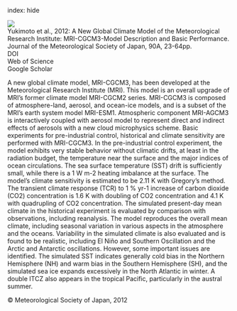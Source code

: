 index: hide

<div class="Citation">
    <div class="Citation-thumb CitationThumb-linked"  data-href="https://doi.org/10.2151/jmsj.2012-a02">
      <img src="https://static.claimspace.cloud/climate-study-static/refs/thumbs/9/Yukimoto_et_al_2012-thumb.png" />
    </div>

  <div class="Citation-body">
    <div class="Citation-text">Yukimoto et al., 2012: A New Global Climate Model of the Meteorological Research Institute: MRI-CGCM3-Model Description and Basic Performance. <span class="Article-journal">Journal of the Meteorological Society of Japan, </span><span class="Article-volume">90A, </span>23-64pp.</div>
    <div class="Citation-links">
      <div class="CitationLink" data-href="https://doi.org/10.2151/jmsj.2012-a02">
        <div class="CitationLink-icon CitationLink-Doi"></div>
        <div class="CitationLink-text">DOI</div>
      </div>
      <div class="CitationLink" data-href="http://cel.webofknowledge.com/InboundService.do?customersID=atyponcel&smartRedirect=yes&mode=FullRecord&IsProductCode=Yes&product=CEL&Init=Yes&Func=Frame&action=retrieve&SrcApp=literatum&SrcAuth=atyponcel&SID=7CNc3cIRaBKjGbSujFM&UT=WOS:000304385900003">
        <div class="CitationLink-icon CitationLink-Isi"></div>
        <div class="CitationLink-text">Web of Science</div>
      </div>
      <div class="CitationLink" data-href="https://scholar.google.com/scholar?q=10.2151/jmsj.2012-a02">
        <div class="CitationLink-icon CitationLink-Scholar"></div>
        <div class="CitationLink-text">Google Scholar</div>
      </div>
    </div>
  </div>
</div>

A new global climate model, MRI-CGCM3, has been developed at the Meteorological Research Institute (MRI). This model is an overall upgrade of MRI’s former climate model MRI-CGCM2 series. MRI-CGCM3 is composed of atmosphere-land, aerosol, and ocean-ice models, and is a subset of the MRI’s earth system model MRI-ESM1. Atmospheric component MRI-AGCM3 is interactively coupled with aerosol model to represent direct and indirect effects of aerosols with a new cloud microphysics scheme. Basic experiments for pre-industrial control, historical and climate sensitivity are performed with MRI-CGCM3. In the pre-industrial control experiment, the model exhibits very stable behavior without climatic drifts, at least in the radiation budget, the temperature near the surface and the major indices of ocean circulations. The sea surface temperature (SST) drift is sufficiently small, while there is a 1 W m-2 heating imbalance at the surface. The model’s climate sensitivity is estimated to be 2.11 K with Gregory’s method. The transient climate response (TCR) to 1 % yr-1 increase of carbon dioxide (CO2) concentration is 1.6 K with doubling of CO2 concentration and 4.1 K with quadrupling of CO2 concentration. The simulated present-day mean climate in the historical experiment is evaluated by comparison with observations, including reanalysis. The model reproduces the overall mean climate, including seasonal variation in various aspects in the atmosphere and the oceans. Variability in the simulated climate is also evaluated and is found to be realistic, including El Niño and Southern Oscillation and the Arctic and Antarctic oscillations. However, some important issues are identified. The simulated SST indicates generally cold bias in the Northern Hemisphere (NH) and warm bias in the Southern Hemisphere (SH), and the simulated sea ice expands excessively in the North Atlantic in winter. A double ITCZ also appears in the tropical Pacific, particularly in the austral summer.

<div class="Citation-copy">
&copy; Meteorological Society of Japan, 2012
</div>